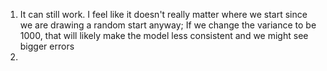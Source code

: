 1. It can still work. I feel like it doesn't really matter where we start since we are drawing a random start anyway; If we change the variance to be 1000, that will likely make the model less consistent and we might see bigger errors
2. 
